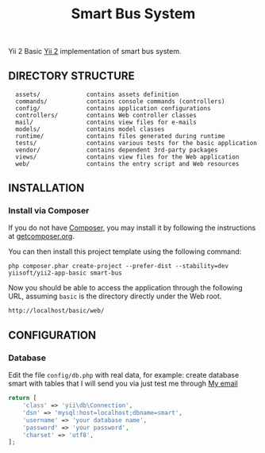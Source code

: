 <p align="center">
    <h1 align="center">Smart Bus System</h1>
    <br>
</p>

Yii 2 Basic [Yii 2](http://www.yiiframework.com/) implementation of smart bus system.

DIRECTORY STRUCTURE
-------------------

      assets/             contains assets definition
      commands/           contains console commands (controllers)
      config/             contains application configurations
      controllers/        contains Web controller classes
      mail/               contains view files for e-mails
      models/             contains model classes
      runtime/            contains files generated during runtime
      tests/              contains various tests for the basic application
      vendor/             contains dependent 3rd-party packages
      views/              contains view files for the Web application
      web/                contains the entry script and Web resources


INSTALLATION
------------

### Install via Composer

If you do not have [Composer](http://getcomposer.org/), you may install it by following the instructions
at [getcomposer.org](http://getcomposer.org/doc/00-intro.md#installation-nix).

You can then install this project template using the following command:

~~~
php composer.phar create-project --prefer-dist --stability=dev yiisoft/yii2-app-basic smart-bus
~~~

Now you should be able to access the application through the following URL, assuming `basic` is the directory
directly under the Web root.

~~~
http://localhost/basic/web/
~~~

CONFIGURATION
-------------

### Database

Edit the file `config/db.php` with real data, for example:
create database smart with tables that I will send you via just 
test me through [My email](mailto:pascaldeus@yahoo.com)

```php
return [
    'class' => 'yii\db\Connection',
    'dsn' => 'mysql:host=localhost;dbname=smart',
    'username' => 'your database name',
    'password' => 'your password',
    'charset' => 'utf8',
];
```

